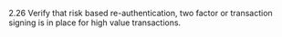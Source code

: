 2.26 Verify that risk based re-authentication, two factor or transaction signing is in place for high value transactions.
